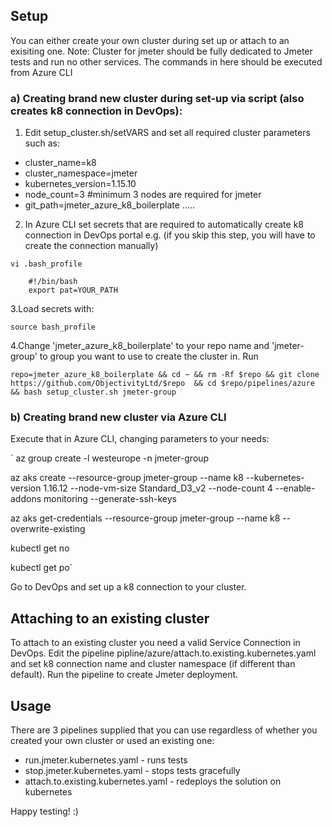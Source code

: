 
## Setup
You can either create your own cluster during set up or attach to an exisiting one.
Note: Cluster for jmeter should be fully dedicated to Jmeter tests and run no other services.
The commands in here should be executed from Azure CLI

### a) Creating brand new cluster during set-up via script (also creates k8 connection in DevOps):

1. Edit setup_cluster.sh/setVARS and set all required cluster parameters such as:
  * cluster_name=k8
  * cluster_namespace=jmeter
  * kubernetes_version=1.15.10
  * node_count=3 #minimum 3 nodes are required for jmeter
  * git_path=jmeter_azure_k8_boilerplate
  .....
2. In Azure CLI set secrets that are required to automatically create k8 connection in DevOps  portal e.g. (if you skip this step, you will have to create the connection manually)

`vi .bash_profile`

        #!/bin/bash
        export pat=YOUR_PATH

3.Load secrets with:

  `source bash_profile`

4.Change 'jmeter_azure_k8_boilerplate' to your repo name and 'jmeter-group' to group you want to use to create the cluster in. Run

`repo=jmeter_azure_k8_boilerplate && cd ~ && rm -Rf $repo && git clone  https://github.com/ObjectivityLtd/$repo  && cd $repo/pipelines/azure && bash setup_cluster.sh jmeter-group`

### b) Creating brand new cluster via Azure CLI

Execute that in Azure CLI, changing parameters to your needs:

` az group create -l westeurope -n jmeter-group 

  az aks create --resource-group jmeter-group --name k8 --kubernetes-version 1.16.12 --node-vm-size Standard_D3_v2 --node-count 4 --enable-addons monitoring --generate-ssh-keys
  
  az aks get-credentials --resource-group jmeter-group --name k8 --overwrite-existing
   
  kubectl get no
  
  kubectl get po`

Go to DevOps and set up a k8 connection to your cluster.

## Attaching to an existing cluster

To attach to an existing cluster you need a valid Service Connection in DevOps.
Edit the pipeline pipline/azure/attach.to.existing.kubernetes.yaml and set k8 connection name and cluster namespace (if different than default). Run the pipeline to create Jmeter deployment.

## Usage

There are 3 pipelines supplied that you can use regardless of whether you created your own cluster or used an existing one:

* run.jmeter.kubernetes.yaml - runs tests
* stop.jmeter.kubernetes.yaml - stops tests gracefully
* attach.to.existing.kubernetes.yaml - redeploys the solution on kubernetes


Happy testing! :) 